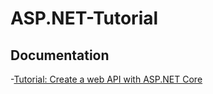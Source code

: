 # ASP.NET-Tutorial

## Documentation
-[Tutorial: Create a web API with ASP.NET Core](https://docs.microsoft.com/th-th/aspnet/core/tutorials/first-web-api?view=aspnetcore-5.0&tabs=visual-studio-code)